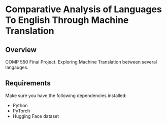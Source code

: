 # Comparative Analysis of Languages To English Through Machine Translation

## Overview

COMP 550 Final Project. Exploring Machine Translation between several langauges. 


## Requirements

Make sure you have the following dependencies installed:

- Python
- PyTorch
- Hugging Face dataset
